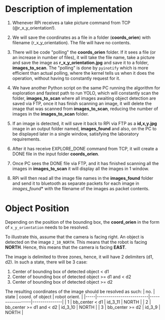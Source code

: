 # Description of implementation

1. Whenever RPi receives a take picture command from TCP (@r_x_y_orientation!).

2. We will save the coordinates as a file in a folder (**coords_orien**) with filename (r_x_y_orientation). The file will have no contents. 

3. There will be code "polling" the **coords_orien** folder. If it sees a file (or an increase in number of files), it will take the file name, take a picture and save the image as **r_x_y_orientation.jpg** and save it to a folder, **images_to_scan**. The "polling" is done by `pyinotify` which is more efficient than actual polling, where the kernel tells us when it does the operation, without having to constantly request for it.

4. We have another Python script on the same PC running the algorithm for exploration and fastest path to run YOLO, which will constantly scan the folder, **images_to_scan** where all images awaiting object detection are saved via FTP, once it has finish scanning an image, it will delete the image that was scanned from **images_to_scan**, reducing the number of images in the **images_to_scan** folder.

5. If an image is detected, it will save it back to RPi via FTP as a **id,x,y.jpg** image in an output folder named, **images_found** and also, on the PC to be displayed later in a single window, satisfying the laboratory requirements.

6. After it has receive EXPLORE_DONE command from TCP, it will create a DONE file in the input folder **coords_orien**.

7. Once PC sees the DONE file via FTP, and it has finished scanning all the images in **images_to_scan** it will display all the images in 1 window.

8. RPi will then read all the image file names in the **images_found** folder and send it to bluetooth as separate packets for each image in *images_found** with the filename of the images as packet contents.

# Object Position
Depending on the position of the bounding box, the **coord_orien** in the form of `x_y_orientation` needs to be resolved.

To illustrate this, assume that the camera is facing right. An object is detected on the image `2_10_NORTH`. This means that the robot is facing **NORTH**. Hence, this means that the camera is facing **EAST**.
 
The image is delimited to three zones, hence, it will have 2 delimiters (d1, d2). In such a state, there will be 3 case:
1. Center of bounding box of detected object < d1
2. Center of bounding box of detected object >= d1 and < d2
3. Center of bounding box of detected object >= d2

The resulting coordinates of the image should be resolved as such:
| no. | state                    | coord. of object | robot orient. |
|-----|--------------------------|------------------|---------------|
| 1   | bb_center < d1           | id_3_11          | NORTH         |
| 2   | bb_center >= d1 and < d2 | id_3_10          | NORTH         |
| 3   | bb_center >= d2          | id_3_9           | NORTH         |